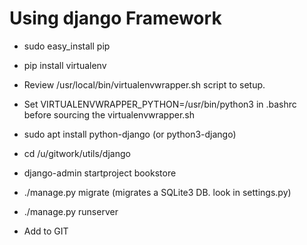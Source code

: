 # Using django Framework
  * sudo easy_install pip
  * pip install virtualenv
  * Review /usr/local/bin/virtualenvwrapper.sh script to setup.
  * Set VIRTUALENVWRAPPER_PYTHON=/usr/bin/python3 in .bashrc before
    sourcing the virtualenvwrapper.sh
  * sudo apt install python-django (or python3-django)
  * cd /u/gitwork/utils/django
  * django-admin startproject bookstore
  * ./manage.py migrate (migrates a SQLite3 DB. look in settings.py)
  * ./manage.py runserver

  * Add to GIT
